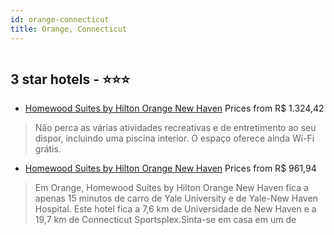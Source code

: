 ```yaml
---
id: orange-connecticut
title: Orange, Connecticut
---
```


<center><img src="https://i.travelapi.com/hotels/39000000/38980000/38980000/38979983/006dbb8e_z.jpg" alt="" /></center>


##  3 star hotels - ⭐️⭐️⭐️

-    [Homewood Suites by Hilton Orange New Haven](https://www.hurb.com/br/aud/https://www.hurb.com/br/hotels/orange/homewood-suites-by-hilton-orange-new-haven-HT-5LVH?cmp=18055) Prices from R$ 1.324,42
   > Não perca as várias atividades recreativas e de entretimento ao seu dispor, incluindo uma piscina interior. O espaço oferece ainda Wi-Fi grátis.
-    [Homewood Suites by Hilton Orange New Haven](https://www.hurb.com/br/aud/https://www.hurb.com/br/hotels/orange/homewood-suites-by-hilton-orange-new-haven-HT-XZCM?cmp=18055) Prices from R$ 961,94
   > Em Orange, Homewood Suites by Hilton Orange New Haven fica a apenas 15 minutos de carro de Yale University e de Yale-New Haven Hospital.  Este hotel fica a 7,6 km de Universidade de New Haven e a 19,7 km de Connecticut Sportsplex.Sinta-se em casa em um de
